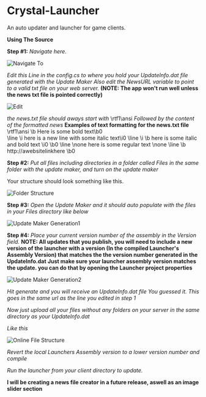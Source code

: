 # Crystal-Launcher
An auto updater and launcher for game clients.

**Using The Source**

**Step #1:**
*Navigate here.*

![Navigate To](https://i.imgur.com/d0LaPMB.png)



*Edit this Line in the config.cs to where you hold your UpdateInfo.dat file generated with the Update Maker*
*Also edit the NewsURL variable to point to a valid txt file on your web server.*
**(NOTE: The app won't run well unless the news txt file is pointed correctly)**

![Edit](https://i.imgur.com/sHmtHwC.png)



*the news.txt file should aways start with*
\rtf1\ansi 
*Followed by the content of the formatted news*
**Examples of text formatting for the news.txt file**
\rtf1\ansi 
\b Here is some bold text\b0\
\line
\i here is a new line with some italic text\i0
\line
\i \b here is some italic and bold text \i0 \b0
\line
\none here is some regular text \none
\line
\b http://awebsitelinkhere \b0



**Step #2:** *Put all files including directories in a folder called Files in the same folder with the update maker, and turn on the update maker*

Your structure should look something like this.



![Folder Structure](https://i.imgur.com/fwIyYk9.png)

**Step #3:**
*Open the Update Maker and it should auto populate with the files in your Files directory like below*



![Update Maker Generation1](https://i.imgur.com/gw1dtvJ.png)


**Step #4:**
*Place your current version number of the assembly in the Version field.*
**NOTE: All updates that you publish, you will need to include a new version of the launcher with a version (In the compiled Launcher's Assembly Version) that matches the the version number generated in the UpdateInfo.dat**
**Just make sure your launcher assembly version matches the update. you can do that by opening the Launcher project properties**


![Update Maker Generation2](https://i.imgur.com/XQVbT0Z.png)

*Hit generate and you will receive an UpdateInfo.dat file*
*You guessed it. This goes in the same url as the line you edited in step 1*

*Now just upload all your files without any folders on your server in the same directory as your UpdateInfo.dat*



*Like this*


![Online File Structure](https://i.imgur.com/CMZIWoW.png)



*Revert the local Launchers Assembly version to a lower version number and compile*

*Run the launcher from your client directory to update.*

**I will be creating a news file creator in a future release, aswell as an image slider section**